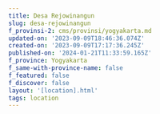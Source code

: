 ```yaml
---
title: Desa Rejowinangun
slug: desa-rejowinangun
f_provinsi-2: cms/provinsi/yogyakarta.md
updated-on: '2023-09-09T18:46:36.074Z'
created-on: '2023-09-09T17:17:36.245Z'
published-on: '2024-01-21T11:33:59.165Z'
f_province: Yogyakarta
f_same-with-province-name: false
f_featured: false
f_discover: false
layout: '[location].html'
tags: location
---
```



